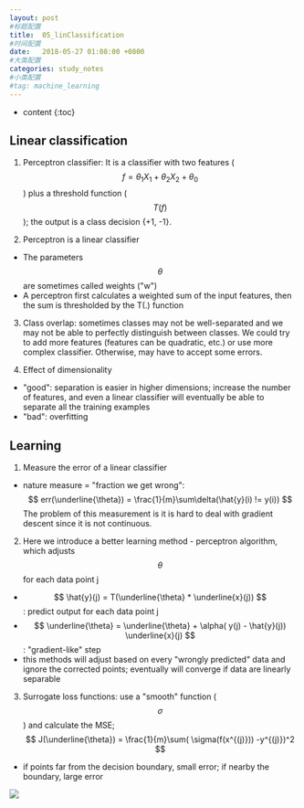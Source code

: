 ```yaml
---
layout: post
#标题配置
title:  05_linClassification
#时间配置
date:   2018-05-27 01:08:00 +0800
#大类配置
categories: study_notes
#小类配置
#tag: machine_learning
---
```


* content
{:toc}


## Linear classification

1. Perceptron classifier: It is a classifier with two features ($$ f = \theta_1X_1 + \theta_2X_2 + \theta_0 $$) plus a threshold function ($$ T(f) $$); the output is a class decision {+1, -1}.   

2. Perceptron is a linear classifier  
  * The parameters $$ \theta $$ are sometimes called weights ("w")  
  * A perceptron first calculates a weighted sum of the input features, then the sum is thresholded by the T(.) function    

3. Class overlap: sometimes classes may not be well-separated and we may not be able to perfectly distinguish between classes. We could try to add more features (features can be quadratic, etc.) or use more complex classifier. Otherwise, may have to accept some errors.  

4. Effect of dimensionality  
  * "good": separation is easier in higher dimensions; increase the number of features, and even a linear classifier will eventually be able to separate all the training examples  
  * "bad": overfitting   

## Learning  

1. Measure the error of a linear classifier  
  * nature measure = "fraction we get wrong": $$ err(\underline{\theta}) = \frac{1}{m}\sum\delta(\hat{y}(i) != y(i)) $$ The problem of this measurement is it is hard to deal with gradient descent since it is not continuous.  

2. Here we introduce a better learning method - perceptron algorithm, which adjusts $$ \theta $$ for each data point j  
  * $$ \hat{y}(j) = T(\underline{\theta} * \underline{x}(j)) $$ : predict output for each data point j  
  * $$ \underline{\theta} = \underline{\theta} + \alpha( y(j) - \hat{y}(j)) \underline{x}(j) $$ : "gradient-like" step  
  * this methods will adjust based on every "wrongly predicted" data and ignore the corrected points; eventually will converge if data are linearly separable   

3. Surrogate loss functions: use a "smooth" function ($$ \sigma $$) and calculate the MSE; $$ J(\underline{\theta}) = \frac{1}{m}\sum( \sigma(f(x^{(j)})) -y^{(j)})^2 $$  
  * if points far from the decision boundary, small error; if nearby the boundary, large error  
  <img src="/Users/YvonneGong/Documents/octoCattie/yanwengong.github.io/styles/images/cs273a/surrogate_loss_func.png">
